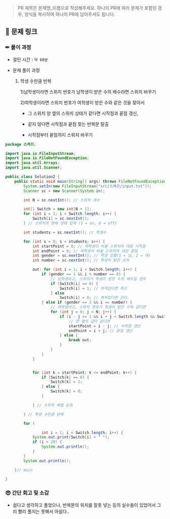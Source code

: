 > PR 제목은 문제명_이름으로 작성해주세요. 하나의 PR에 여러 문제가 포함된 경우, 양식을 복사하여 하나의 PR에 담아주셔도 됩니다. 

## 🔗 문제 링크

### ✏ 풀이 과정
- 걸린 시간 : `약 60분` 

- 문제 풀이 과정

  1. 학생 수만큼 반복

     1)남학생이라면 스위치 번호가 남학생이 받은 수의 배수라면 스위치 바꾸기

     2)여학생이라면 스위치 번호가 여학생이 받은 수와 같은 것을 찾아서

     - 그 스위치 양 옆의 스위치 상태가 같다면 시작점과 끝점 갱신, 

     - 같지 않다면 시작점과 끝점 찾는 반복문 탈출
     - 시작점부터 끝점까지 스위치 바꾸기

```java
package 스켜끄;

import java.io.FileInputStream;
import java.io.FileNotFoundException;
import java.util.Arrays;
import java.util.Scanner;

public class Solution2 {
	public static void main(String[] args) throws FileNotFoundException {
		System.setIn(new FileInputStream("src/스켜끄/input.txt"));
		Scanner sc = new Scanner(System.in);

		int N = sc.nextInt(); // 스위치 개수

		int[] Switch = new int[N + 1];
		for (int i = 1; i < Switch.length; i++) {
			Switch[i] = sc.nextInt();
		} // 스위치의 현재 상태 입력 (1 = on, 0 = off)

		int students = sc.nextInt(); // 학생수

		for (int s = 0; s < students; s++) {
			int startPoint = 0; // 여학생이 바꿀 스위치의 대칭 시작점
			int endPoint = 0; // 여학생이 바꿀 스위치의 대칭 끝점
			int gender = sc.nextInt(); // 학생 성별(1 = 남, 2 = 여)
			int number = sc.nextInt(); // 학생이 받은 숫자

			out: for (int i = 1; i < Switch.length; i++) {
				if (gender == 1 && i % number == 0) { 
                    // 남학생이고, 스위치가 학생이 받은 수의 배수일 경우
					if (Switch[i] == 0) {
						Switch[i] = 1; // 꺼져있다면 켜고
					} else
						Switch[i] = 0; // 켜져있다면 끈다.
				} else if (gender == 2 && i == number) { 
                    // 여학생이고, 스위치 번호가 학생이 받은 수와 같다면
					for (int j = 0; j < N; j++) {
						if (i - j >= 1 && i + j < Switch.length && Switch[i - j] == Switch[i + j]) { 
                            // 양 옆의 값이 같다면
							startPoint = i - j; // 시작점 갱신
							endPoint = i + j; // 끝점 갱신
						} else {
							break out;
						}
					}
				}
			}


			for (int k = startPoint; k <= endPoint; k++) {
				if (Switch[k] == 0) {
					Switch[k] = 1;
				} else {
					Switch[k] = 0;
				}

			} // 스위치 배열 순회

		} // 학생 수만큼 반복

		for (

				int i = 1; i < Switch.length; i++) {
			System.out.print(Switch[i] + " ");
			if (i > 20) {
				System.out.println();
			}
		}
		System.out.println();

	}// main

}

```

### 😎 간단 회고 및 소감

- 쉽다고 생각하고 풀었으나, 반복문의 위치를 잘못 넣는 등의 실수들이 있었어서 그리 빨리 풀지는 못해서 아쉽다..
